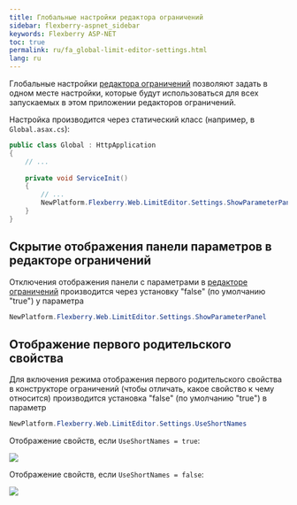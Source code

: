 ```yaml
---
title: Глобальные настройки редактора ограничений
sidebar: flexberry-aspnet_sidebar
keywords: Flexberry ASP-NET
toc: true
permalink: ru/fa_global-limit-editor-settings.html
lang: ru
---
```


Глобальные настройки [редактора ограничений](fa_advanced-limit-editor.html) позволяют задать в одном месте настройки, которые будут использоваться для всех запускаемых в этом приложении редакторов ограничений.

Настройка производится через статический класс (например, в `Global.asax.cs`):

```csharp
public class Global : HttpApplication
{
	// ...
	
	private void ServiceInit()
	{
		// ...
		NewPlatform.Flexberry.Web.LimitEditor.Settings.ShowParameterPanel = true;
	}
}
```

## Скрытие отображения панели параметров в редакторе ограничений

Отключения отображения панели с параметрами в [редакторе ограничений](fa_advanced-limit-editor.html) производится через установку "false" (по умолчанию "true") у параметра

```csharp
NewPlatform.Flexberry.Web.LimitEditor.Settings.ShowParameterPanel
```

## Отображение первого родительского свойства

Для включения режима отображения первого родительского свойства в конструкторе ограничений (чтобы отличать, какое свойство к чему относится) производится установка "false" (по умолчанию "true") в параметр

```csharp
NewPlatform.Flexberry.Web.LimitEditor.Settings.UseShortNames
```

Отображение свойств, если `UseShortNames = true`:

![](/images/pages/products/flexberry-aspnet/controls/limit-editor/use-short-names.png)

Отображение свойств, если `UseShortNames = false`:

![](/images/pages/products/flexberry-aspnet/controls/limit-editor/not-use-short-names.png)

